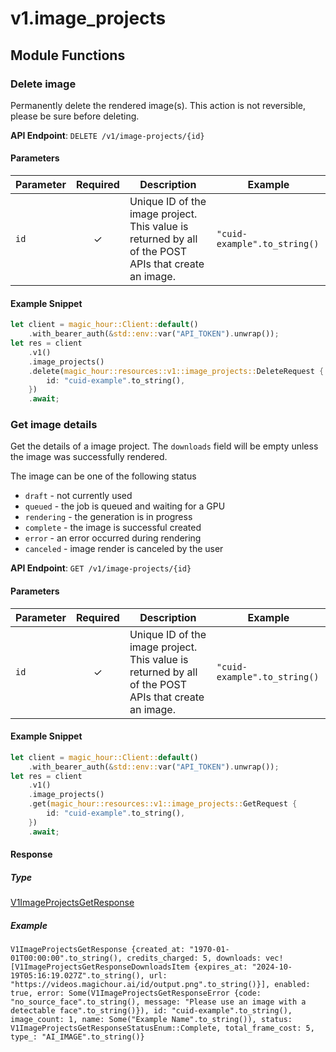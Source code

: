 # v1.image_projects

## Module Functions
### Delete image <a name="delete"></a>

Permanently delete the rendered image(s). This action is not reversible, please be sure before deleting.

**API Endpoint**: `DELETE /v1/image-projects/{id}`

#### Parameters

| Parameter | Required | Description | Example |
|-----------|:--------:|-------------|--------|
| `id` | ✓ | Unique ID of the image project. This value is returned by all of the POST APIs that create an image. | `"cuid-example".to_string()` |

#### Example Snippet

```rust
let client = magic_hour::Client::default()
    .with_bearer_auth(&std::env::var("API_TOKEN").unwrap());
let res = client
    .v1()
    .image_projects()
    .delete(magic_hour::resources::v1::image_projects::DeleteRequest {
        id: "cuid-example".to_string(),
    })
    .await;
```

### Get image details <a name="get"></a>

Get the details of a image project. The `downloads` field will be empty unless the image was successfully rendered.

The image can be one of the following status
- `draft` - not currently used
- `queued` - the job is queued and waiting for a GPU
- `rendering` - the generation is in progress
- `complete` - the image is successful created
- `error` - an error occurred during rendering
- `canceled` - image render is canceled by the user


**API Endpoint**: `GET /v1/image-projects/{id}`

#### Parameters

| Parameter | Required | Description | Example |
|-----------|:--------:|-------------|--------|
| `id` | ✓ | Unique ID of the image project. This value is returned by all of the POST APIs that create an image. | `"cuid-example".to_string()` |

#### Example Snippet

```rust
let client = magic_hour::Client::default()
    .with_bearer_auth(&std::env::var("API_TOKEN").unwrap());
let res = client
    .v1()
    .image_projects()
    .get(magic_hour::resources::v1::image_projects::GetRequest {
        id: "cuid-example".to_string(),
    })
    .await;
```

#### Response

##### Type
[V1ImageProjectsGetResponse](/src/models/v1_image_projects_get_response.rs)

##### Example
`V1ImageProjectsGetResponse {created_at: "1970-01-01T00:00:00".to_string(), credits_charged: 5, downloads: vec![V1ImageProjectsGetResponseDownloadsItem {expires_at: "2024-10-19T05:16:19.027Z".to_string(), url: "https://videos.magichour.ai/id/output.png".to_string()}], enabled: true, error: Some(V1ImageProjectsGetResponseError {code: "no_source_face".to_string(), message: "Please use an image with a detectable face".to_string()}), id: "cuid-example".to_string(), image_count: 1, name: Some("Example Name".to_string()), status: V1ImageProjectsGetResponseStatusEnum::Complete, total_frame_cost: 5, type_: "AI_IMAGE".to_string()}`
<!-- CUSTOM DOCS START -->

<!-- CUSTOM DOCS END -->

